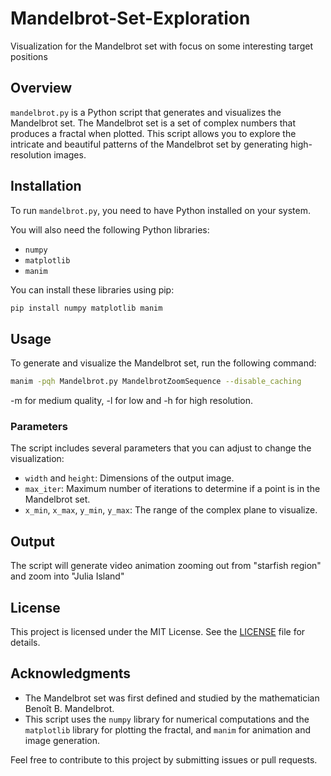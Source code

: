 # Mandelbrot-Set-Exploration
Visualization for the Mandelbrot set with focus on some interesting target positions

## Overview
`mandelbrot.py` is a Python script that generates and visualizes the Mandelbrot set. The Mandelbrot set is a set of complex numbers that produces a fractal when plotted. This script allows you to explore the intricate and beautiful patterns of the Mandelbrot set by generating high-resolution images.

## Installation
To run `mandelbrot.py`, you need to have Python installed on your system.

You will also need the following Python libraries:
- `numpy`
- `matplotlib`
- `manim`

You can install these libraries using pip:
```sh
pip install numpy matplotlib manim
```

## Usage
To generate and visualize the Mandelbrot set, run the following command:

```sh
manim -pqh Mandelbrot.py MandelbrotZoomSequence --disable_caching
```
-m for medium quality, -l for low and -h for high resolution.

### Parameters
The script includes several parameters that you can adjust to change the visualization:
- `width` and `height`: Dimensions of the output image.
- `max_iter`: Maximum number of iterations to determine if a point is in the Mandelbrot set.
- `x_min`, `x_max`, `y_min`, `y_max`: The range of the complex plane to visualize.

## Output
The script will generate video animation zooming out from "starfish region" and zoom into "Julia Island"

## License
This project is licensed under the MIT License. See the [LICENSE](LICENSE) file for details.

## Acknowledgments
- The Mandelbrot set was first defined and studied by the mathematician Benoît B. Mandelbrot.
- This script uses the `numpy` library for numerical computations and the `matplotlib` library for plotting the fractal, and `manim` for animation and image generation.

Feel free to contribute to this project by submitting issues or pull requests.
